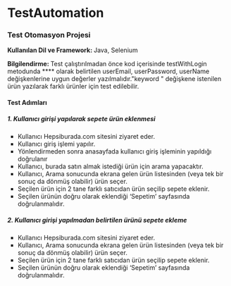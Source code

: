 # TestAutomation
<h3>Test Otomasyon Projesi</h3>
    <p><b>Kullanılan Dil ve Framework: </b>Java, Selenium</p>
    <b>Bilgilendirme: </b> Test çalıştırılmadan önce kod içerisinde testWithLogin metodunda **** olarak belirtilen userEmail, userPassword, userName değişkenlerine uygun değerler yazılmalıdır."keyword " değişkene istenilen ürün yazılarak farklı ürünler için test edilebilir.
    <h4>Test Adımları</h4>
    <h5>1. Kullanıcı girişi yapılarak sepete ürün eklenmesi</h5>
    <ul type="square">
        <li>Kullanıcı Hepsiburada.com sitesini ziyaret eder.</li>
        <li>Kullanıcı giriş işlemi yapılır.</li>
        <li>Yönlendirmeden sonra anasayfada kullanıcı giriş işleminin yapıldığı doğrulanır</li>
        <li>Kullanıcı, burada satın almak istediği ürün için arama yapacaktır.</li>
        <li>Kullanıcı, Arama sonucunda ekrana gelen ürün listesinden (veya tek bir sonuç da dönmüş olabilir) ürün seçer.</li>
        <li>Seçilen ürün için 2 tane farklı satıcıdan ürün seçilip sepete eklenir.</li>
        <li>Seçilen ürünün doğru olarak eklendiği ‘Sepetim’ sayfasında doğrulanmalıdır.</li>
    </ul>
   <h5>2. Kullanıcı girişi yapılmadan belirtilen ürünü sepete ekleme</h5>
    <ul type="square">
        <li>Kullanıcı Hepsiburada.com sitesini ziyaret eder.</li>
      <li>Kullanıcı, Arama sonucunda ekrana gelen ürün listesinden (veya tek bir sonuç da dönmüş olabilir) ürün seçer.</li>
      <li>Seçilen ürün için 2 tane farklı satıcıdan ürün seçilip sepete eklenir.</li>
      <li>Seçilen ürünün doğru olarak eklendiği ‘Sepetim’ sayfasında doğrulanmalıdır.</li>
        </ul>
